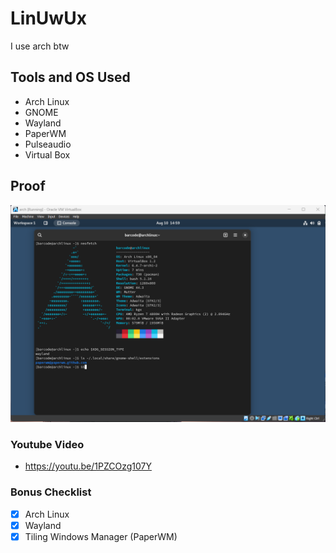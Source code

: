 # LinUwUx

I use arch btw

## Tools and OS Used

- Arch Linux
- GNOME
- Wayland
- PaperWM
- Pulseaudio
- Virtual Box

## Proof

![Image](neofetch.png)

### Youtube Video

- https://youtu.be/1PZCOzg107Y

### Bonus Checklist

- [x] Arch Linux
- [x] Wayland
- [x] Tiling Windows Manager (PaperWM)